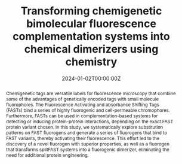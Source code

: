 ---
title: "Transforming chemigenetic bimolecular fluorescence complementation systems into chemical dimerizers using chemistry"
authors:
- admin
- Alina Gutu
- Amelia Waring
- Timothy A. Brown
- Luke D. Lavis
- Alison G. Tebo
author_notes:
- "Equal contribution"
- "Equal contribution"
date: "2024-01-02T00:00:00Z"
doi: "10.1101/2023.12.30.573644"

# Schedule page publish date (NOT publication's date).
# publishDate: "2017-01-01T00:00:00Z"

# Publication type.
# Accepts a single type but formatted as a YAML list (for Hugo requirements).
# Enter a publication type from the CSL standard.
# publication_types: ['paper-conference']
publication_types: ["article"]

# Publication name and optional abbreviated publication name.
publication: "*In Review*"
publication_short: ""

abstract: Chemigenetic tags are versatile labels for fluorescence microscopy that combine some of the advantages of genetically encoded tags with small molecule fluorophores. The Fluorescence Activating and absorbance Shifting Tags (FASTs) bind a series of highly fluorogenic and cell-permeable chromophores. Furthermore, FASTs can be used in complementation-based systems for detecting or inducing protein-protein interactions, depending on the exact FAST protein variant chosen. In this study, we systematically explore substitution patterns on FAST fluorogens and generate a series of fluorogens that bind to FAST variants, thereby activating their fluorescence. This effort led to the discovery of a novel fluorogen with superior properties, as well as a fluorogen that transforms splitFAST systems into a fluorogenic dimerizer, eliminating the need for additional protein engineering.

# Summary. An optional shortened abstract.
summary:

tags:
- Fluorogen
- Split tags
- Dimerizers
- Imaging
- Chemigenetic imaging
featured: true

links:
 - name: bioRxiv
   url: https://www.biorxiv.org/content/10.1101/2023.12.30.573644v1.full.pdf+html
url_pdf: ''
url_code: ''
#url_dataset: ''
url_poster: ''
url_project: ''
url_slides: ''
url_source: ''
url_video: ''

# Featured image
# To use, add an image named `featured.jpg/png` to your page's folder.
#image:
#  caption: 'Image credit: [**Unsplash**](https://unsplash.com/photos/jdD8gXaTZsc)'
#  focal_point: ""
#  preview_only: false

# Associated Projects (optional).
#   Associate this publication with one or more of your projects.
#   Simply enter your project's folder or file name without extension.
#   E.g. `internal-project` references `content/project/internal-project/index.md`.
#   Otherwise, set `projects: []`.
projects:
- mfd
- tools

# Slides (optional).
#   Associate this publication with Markdown slides.
#   Simply enter your slide deck's filename without extension.
#   E.g. `slides: "example"` references `content/slides/example/index.md`.
#   Otherwise, set `slides: ""`.
#slides: example
---